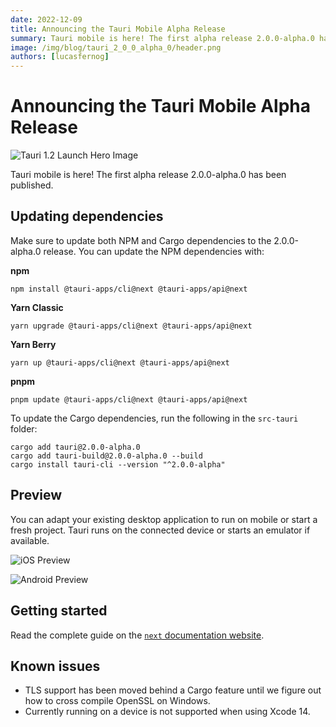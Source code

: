 ```yaml
---
date: 2022-12-09
title: Announcing the Tauri Mobile Alpha Release
summary: Tauri mobile is here! The first alpha release 2.0.0-alpha.0 has been published.
image: /img/blog/tauri_2_0_0_alpha_0/header.png
authors: [lucasfernog]
---
```


# Announcing the Tauri Mobile Alpha Release

![Tauri 1.2 Launch Hero Image](/img/blog/tauri_2_0_0_alpha_0/header.png)

Tauri mobile is here! The first alpha release 2.0.0-alpha.0 has been published.

## Updating dependencies

Make sure to update both NPM and Cargo dependencies to the 2.0.0-alpha.0 release. You can update the NPM dependencies with:

**npm**

```shell
npm install @tauri-apps/cli@next @tauri-apps/api@next
```

**Yarn Classic**

```shell
yarn upgrade @tauri-apps/cli@next @tauri-apps/api@next
```

**Yarn Berry**

```shell
yarn up @tauri-apps/cli@next @tauri-apps/api@next
```

**pnpm**

```shell
pnpm update @tauri-apps/cli@next @tauri-apps/api@next
```

To update the Cargo dependencies, run the following in the `src-tauri` folder:

```shell
cargo add tauri@2.0.0-alpha.0
cargo add tauri-build@2.0.0-alpha.0 --build
cargo install tauri-cli --version "^2.0.0-alpha"
```

## Preview

You can adapt your existing desktop application to run on mobile or start a fresh project.
Tauri runs on the connected device or starts an emulator if available.

<div class="grid grid-cols-2 gap-8">
<div>

![iOS Preview](/img/blog/tauri_2_0_0_alpha_0/ios-preview.png)

</div>
<div>

![Android Preview](/img/blog/tauri_2_0_0_alpha_0/android-preview.png)

</div>
</div>

## Getting started

Read the complete guide on the [`next` documentation website](https://next--tauri.netlify.app/next/mobile/).

## Known issues

- TLS support has been moved behind a Cargo feature until we figure out how to cross compile OpenSSL on Windows.
- Currently running on a device is not supported when using Xcode 14.

